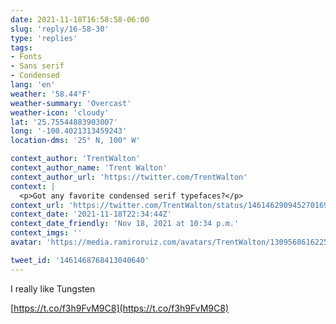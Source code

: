 ```yaml
---
date: 2021-11-18T16:58:58-06:00
slug: 'reply/16-58-30'
type: 'replies'
tags:
- Fonts
- Sans serif
- Condensed
lang: 'en'
weather: '58.44°F'
weather-summary: 'Overcast'
weather-icon: 'cloudy'
lat: '25.75544883903007'
long: '-100.4021313459243'
location-dms: '25° N, 100° W'

context_author: 'TrentWalton'
context_author_name: 'Trent Walton'
context_author_url: 'https://twitter.com/TrentWalton'
context: |
  <p>Got any favorite condensed serif typefaces?</p>
context_url: 'https://twitter.com/TrentWalton/status/1461462909452701698'
context_date: '2021-11-18T22:34:44Z'
context_date_friendly: 'Nov 18, 2021 at 10:34 p.m.'
context_imgs: ''
avatar: 'https://media.ramiroruiz.com/avatars/TrentWalton/1309568616225013764/IkrRfp6u_bigger.jpg'

tweet_id: '1461468768413040640'
---
```

I really like Tungsten 

[https://t.co/f3h9FvM9C8](https://t.co/f3h9FvM9C8)
